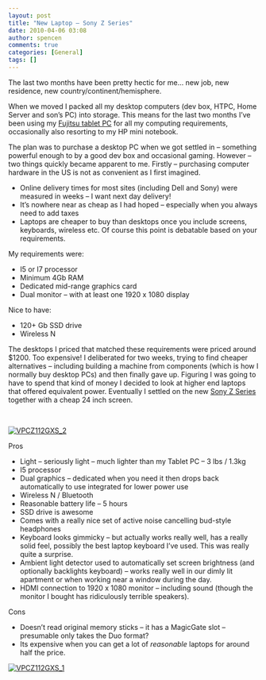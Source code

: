 ```yaml
---
layout: post
title: "New Laptop – Sony Z Series"
date: 2010-04-06 03:08
author: spencen
comments: true
categories: [General]
tags: []
---
```



The last two months have been pretty hectic for me… new job, new residence, new country/continent/hemisphere.
  

When we moved I packed all my desktop computers (dev box, HTPC, Home Server and son’s PC) into storage. This means for the last two months I’ve been using my [Fujitsu tablet PC](http://blog.spencen.com/2007/11/28/a-new-toy.aspx) for all my computing requirements, occasionally also resorting to my HP mini notebook.
  

The plan was to purchase a desktop PC when we got settled in – something powerful enough to by a good dev box and occasional gaming. However – two things quickly became apparent to me. Firstly – purchasing computer hardware in the US is not as convenient as I first imagined.
  

*   Online delivery times for most sites (including Dell and Sony) were measured in weeks – I want next day delivery!
*   It’s nowhere near as cheap as I had hoped – especially when you always need to add taxes 
*   Laptops are cheaper to buy than desktops once you include screens, keyboards, wireless etc. Of course this point is debatable based on your requirements.  

My requirements were:
  

*   I5 or I7 processor 
*   Minimum 4Gb RAM 
*   Dedicated mid-range graphics card
*   Dual monitor – with at least one 1920 x 1080 display  

Nice to have: 
  

*   120+ Gb SSD drive 
*   Wireless N  

The desktops I priced that matched these requirements were priced around $1200. Too expensive! I deliberated for two weeks, trying to find cheaper alternatives – including building a machine from components (which is how I normally buy desktop PCs) and then finally gave up. Figuring I was going to have to spend that kind of money I decided to look at higher end laptops that offered equivalent power. Eventually I settled on the new [Sony Z Series](http://www.sonystyle.com/webapp/wcs/stores/servlet/CategoryDisplay?catalogId=10551&amp;storeId=10151&amp;langId=-1&amp;categoryId=8198552921644570897&amp;parentCategoryId=16154) together with a cheap 24 inch screen.
  

&#160;
  

<a href="/images/VPCZ112GXS_2.png">![VPCZ112GXS_2](/images/VPCZ112GXS_2.png "VPCZ112GXS_2")</a>&#160;
  

Pros
  

*   Light – seriously light – much lighter than my Tablet PC – 3 lbs / 1.3kg
*   I5 processor 
*   Dual graphics – dedicated when you need it then drops back automatically to use integrated for lower power use 
*   Wireless N / Bluetooth 
*   Reasonable battery life – 5 hours 
*   SSD drive is awesome 
*   Comes with a really nice set of active noise cancelling bud-style headphones 
*   Keyboard looks gimmicky – but actually works really well, has a really solid feel, possibly the best laptop keyboard I’ve used. This was really quite a surprise.
*   Ambient light detector used to automatically set screen brightness (and optionally backlights keyboard) – works really well in our dimly lit apartment or when working near a window during the day. 
*   HDMI connection to 1920 x 1080 monitor – including sound (though the monitor I bought has ridiculously terrible speakers).  

Cons
  

*   Doesn’t read original memory sticks – it has a MagicGate slot – presumable only takes the Duo format? 
*   Its expensive when you can get a lot of *reasonable* laptops for around half the price.  


  


  


  


  


  


  

<a href="/images/VPCZ112GXS_1.png">![VPCZ112GXS_1](/images/VPCZ112GXS_1.png "VPCZ112GXS_1")</a>


